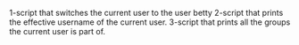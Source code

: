 1-script that switches the current user to the user betty
2-script that prints the effective username of the current user.
3-script that prints all the groups the current user is part of.
